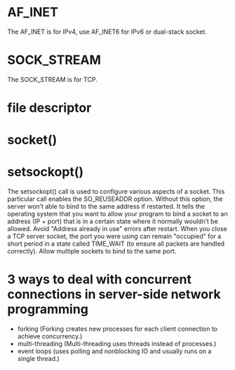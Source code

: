 # AF_INET 
The AF_INET is for IPv4, use AF_INET6 for IPv6 or dual-stack socket.

# SOCK_STREAM 
The SOCK_STREAM is for TCP.

# file descriptor

# socket()

# setsockopt()
The setsockopt() call is used to configure various aspects of a socket. This particular call
enables the SO_REUSEADDR option. Without this option, the server won’t able to bind to the
same address if restarted.
It tells the operating system that you want to allow your program to bind a socket to an address (IP + port) that is in a certain state where it normally wouldn’t be allowed. Avoid "Address already in use" errors after restart. When you close a TCP server socket, the port you were using can remain "occupied" for a short period in a state called TIME_WAIT (to ensure all packets are handled correctly).
Allow multiple sockets to bind to the same port.

# 3 ways to deal with concurrent connections in server-side network programming
- forking (Forking creates new processes for each client connection to achieve concurrency.)
- multi-threading (Multi-threading uses threads instead of processes.)
- event loops (uses polling and nonblocking IO and usually runs on a single thread.)
